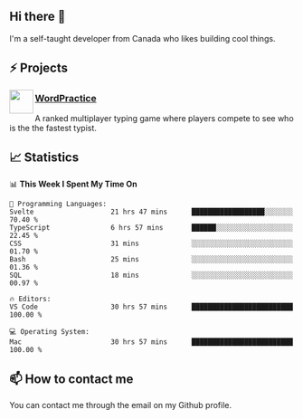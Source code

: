 <h2>Hi there 👋</h2>

<p>I'm a self-taught developer from Canada who likes building cool things.</p>

<h2>⚡ Projects</h2>

<img align="left" src="https://i.imgur.com/6RT8VFO.png" width="42" height="42" />
<h3><a target="_blank" href="https://wordpractice.io/">WordPractice</a></h3>
<p>A ranked multiplayer typing game where players compete to see who is the the fastest typist.</p>

<h2>📈 Statistics</h2>

<!--START_SECTION:waka-->
📊 **This Week I Spent My Time On** 

```text
💬 Programming Languages: 
Svelte                   21 hrs 47 mins      ██████████████████░░░░░░░   70.40 % 
TypeScript               6 hrs 57 mins       ██████░░░░░░░░░░░░░░░░░░░   22.45 % 
CSS                      31 mins             ░░░░░░░░░░░░░░░░░░░░░░░░░   01.70 % 
Bash                     25 mins             ░░░░░░░░░░░░░░░░░░░░░░░░░   01.36 % 
SQL                      18 mins             ░░░░░░░░░░░░░░░░░░░░░░░░░   00.97 % 

🔥 Editors: 
VS Code                  30 hrs 57 mins      █████████████████████████   100.00 % 

💻 Operating System: 
Mac                      30 hrs 57 mins      █████████████████████████   100.00 % 
```


<!--END_SECTION:waka-->

<h2>📫 How to contact me</h2>

You can contact me through the email on my Github profile.

